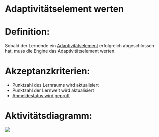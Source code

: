 # Adaptivitätselement werten


# Definition:
Sobald der Lernende ein [Adaptivitätselement](Adaptivitätselement-GE.md) erfolgreich abgeschlossen hat, muss die Engine das Adaptivitätselement werten.

# Akzeptanzkriterien: 
- Punktzahl des Lernraums wird aktualisiert
- Punktzahl der Lernwelt wird aktualisiert
- [Anmeldestatus wird geprüft](EWE0021.md)

# Aktivitätsdiagramm:
![](imageEngineAdaptivitätselementWerten.png)
